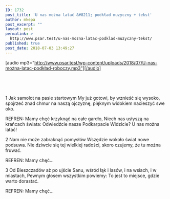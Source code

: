 ```yaml
---
ID: 1732
post_title: 'U nas można latać &#8211; podkład muzyczny + tekst'
author: mkepa
post_excerpt: ""
layout: post
permalink: >
  http://www.psar.test/u-nas-mozna-latac-podklad-muzyczny-tekst/
published: true
post_date: 2018-07-03 13:49:27
---
```

[audio mp3="http://www.psar.test/wp-content/uploads/2018/07/U-nas-można-latac-podkład-roboczy.mp3"][/audio]

&nbsp;

&nbsp;

1
Jak samolot na pasie startowym
My już gotowi, by wznieść się wysoko,
spojrzeć znad chmur na naszą ojczyznę,
pięknym widokiem nacieszyć swe oko.

REFREN:
Mamy chęć krzyknąć na całe gardło,
Niech nas usłyszą na krańcach świata:
Odwiedźcie nasze Podkarpacie
Widzicie? U nas można latać!

2
Nam nie może zabraknąć pomysłów
Wszędzie wokoło świat nowe podsuwa.
Nie dziwcie się tej wielkiej radości,
skoro czujemy, że tu można fruwać.

REFREN:
Mamy chęć...

3
Od Bieszczadów aż po ujście Sanu,
wśród łąk i lasów, i na wsiach, i w miastach,
Pewnym głosem wszystkim powiemy:
To jest to miejsce, gdzie warto dorastać.

REFREN:
Mamy chęć...